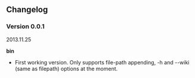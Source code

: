 ## Changelog
### Version 0.0.1

2013.11.25

**bin**

* First working version. Only supports file-path appending, -h and --wiki (same
  as filepath) options at the moment.
